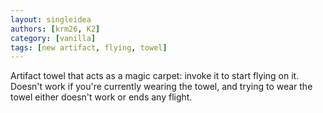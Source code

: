 ```yaml
---
layout: singleidea
authors: [krm26, K2]
category: [vanilla]
tags: [new artifact, flying, towel]
---
```

Artifact towel that acts as a magic carpet: invoke it to start flying on it.
Doesn't work if you're currently wearing the towel, and trying to wear the towel
either doesn't work or ends any flight.
